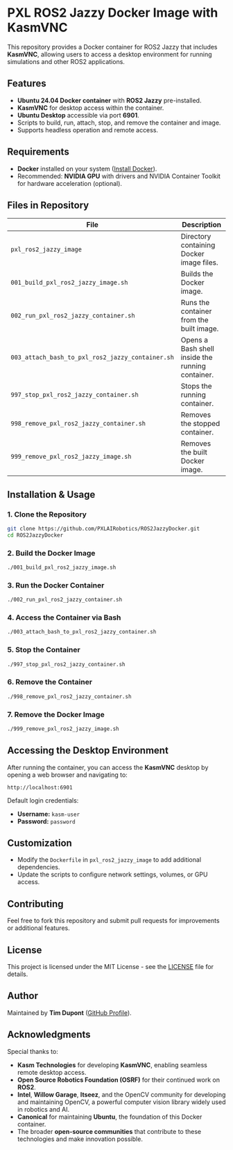 # PXL ROS2 Jazzy Docker Image with KasmVNC

This repository provides a Docker container for ROS2 Jazzy that includes **KasmVNC**, allowing users to access a desktop environment for running simulations and other ROS2 applications.

## Features
- **Ubuntu 24.04 Docker container** with **ROS2 Jazzy** pre-installed.
- **KasmVNC** for desktop access within the container.
- **Ubuntu Desktop** accessible via port **6901**.
- Scripts to build, run, attach, stop, and remove the container and image.
- Supports headless operation and remote access.

## Requirements
- **Docker** installed on your system ([Install Docker](https://docs.docker.com/get-docker/)).
- Recommended: **NVIDIA GPU** with drivers and NVIDIA Container Toolkit for hardware acceleration (optional).

## Files in Repository
| File                                             | Description                                      |
|--------------------------------------------------|--------------------------------------------------|
| `pxl_ros2_jazzy_image`                           | Directory containing Docker image files.         |
| `001_build_pxl_ros2_jazzy_image.sh`              | Builds the Docker image.                         |
| `002_run_pxl_ros2_jazzy_container.sh`            | Runs the container from the built image.         |
| `003_attach_bash_to_pxl_ros2_jazzy_container.sh` | Opens a Bash shell inside the running container. |
| `997_stop_pxl_ros2_jazzy_container.sh`           | Stops the running container.                     |
| `998_remove_pxl_ros2_jazzy_container.sh`         | Removes the stopped container.                   |
| `999_remove_pxl_ros2_jazzy_image.sh`             | Removes the built Docker image.                  |

## Installation & Usage

### 1. Clone the Repository
```sh
git clone https://github.com/PXLAIRobotics/ROS2JazzyDocker.git
cd ROS2JazzyDocker
```

### 2. Build the Docker Image
```sh
./001_build_pxl_ros2_jazzy_image.sh
```

### 3. Run the Docker Container
```sh
./002_run_pxl_ros2_jazzy_container.sh
```

### 4. Access the Container via Bash
```sh
./003_attach_bash_to_pxl_ros2_jazzy_container.sh
```

### 5. Stop the Container
```sh
./997_stop_pxl_ros2_jazzy_container.sh
```

### 6. Remove the Container
```sh
./998_remove_pxl_ros2_jazzy_container.sh
```

### 7. Remove the Docker Image
```sh
./999_remove_pxl_ros2_jazzy_image.sh
```

## Accessing the Desktop Environment
After running the container, you can access the **KasmVNC** desktop by opening a web browser and navigating to:
```
http://localhost:6901
```
Default login credentials:
- **Username:** `kasm-user`
- **Password:** `password`

## Customization
- Modify the `Dockerfile` in `pxl_ros2_jazzy_image` to add additional dependencies.
- Update the scripts to configure network settings, volumes, or GPU access.

## Contributing
Feel free to fork this repository and submit pull requests for improvements or additional features.

## License
This project is licensed under the MIT License - see the [LICENSE](LICENSE) file for details.

## Author
Maintained by **Tim Dupont** ([GitHub Profile](https://github.com/TimDupontPXL)).

## Acknowledgments
Special thanks to:
- **Kasm Technologies** for developing **KasmVNC**, enabling seamless remote desktop access.
- **Open Source Robotics Foundation (OSRF)** for their continued work on **ROS2**.
- **Intel**, **Willow Garage**, **Itseez**, and the OpenCV community for developing and maintaining OpenCV, a powerful computer vision library widely used in robotics and AI.
- **Canonical** for maintaining **Ubuntu**, the foundation of this Docker container.
- The broader **open-source communities** that contribute to these technologies and make innovation possible.

